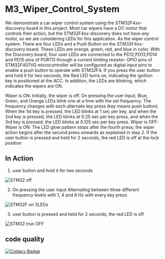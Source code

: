 # M3_Wiper_Control_System
We demonstrate a car wiper control system using the STM32F4xx-discovery board in this project. Most car wipers have a DC motor that controls their action, but the STM32F4xx-discovery does not have any motor, so we are considering LEDs for this application. As the wiper control system. There are four LEDs and a Push Button on the STM32F4xx-discovery board. These LEDs are orange, green, red, and blue in color. With the Discovery board, four user LEDs are connected to the PD12,PD13,PD14 and PD15 pins of PORTD through a current limiting resistor. GPIO pins of STM32F407VG microcontroller will be configured as digital input pins to enable a push button to operate with STM32F4. If you press the user button and hold it for two seconds, the Red LED turns on, indicating the ignition key is positioned at the ACC. In addition, the LEDs are blinking, which indicates the wipers are ON.

Wiper is ON: Initially, the wiper is off. On pressing the user input, Blue, Green, and Orange LEDs blink one at a time with the set frequency. The frequency changes with each alternate key press (key means push button). When the 1st key is pressed, the LED blinks at 1 sec per key, and when the 2nd key is pressed, the LED blinks at 0.25 sec per key press, and when the 3rd key is pressed, the LED blinks at 0.125 sec per key press. Wiper is OFF: Wiper is ON: The LED glow pattern stops after the fourth press; the wiper action begins after the second press onwards as explained in step 2. If the user button is pressed and held for 2 seconds, the red LED is off at the lock position

## In Action

1. user button and hold it for two seconds

 ![STM32 off](https://user-images.githubusercontent.com/101395036/167900171-dbeffc6e-24bb-4bba-a50d-663570184282.png)
 
2. On pressing the user input Alternating between three different frequency levels with 1, 4 and 8 Hz with every key press

![STM32F on 3LEDs](https://user-images.githubusercontent.com/101395036/168050686-654030f3-2c2a-47de-8d7e-8d2b179575b1.png)

3. user button is pressed and held for 2 seconds, the red LED is off
 
  ![STM32 trun OFF](https://user-images.githubusercontent.com/101395036/167905758-da67a99f-89f9-4507-8d52-5a76221d1ad0.png)

## code quality 
 [![Codacy Badge](https://app.codacy.com/project/badge/Grade/580f6fc22d804e9aa29b4cfab0594707)](https://www.codacy.com/gh/KUMARNUNAVATH/M3_Wiper_Control_System/dashboard?utm_source=github.com&amp;utm_medium=referral&amp;utm_content=KUMARNUNAVATH/M3_Wiper_Control_System&amp;utm_campaign=Badge_Grade)
 
